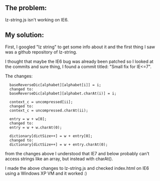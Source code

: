 ## The problem:
lz-string.js isn't working on IE6.
## My solution:
First, I googled "lz string" to get some info about it and the first thing I saw was a github repository of lz-string.

I thought that maybe the IE6 bug was already been patched so I looked at the commits and sure thing, I found a commit titled: "Small fix for IE<=7".

The changes:

      baseReverseDic[alphabet][alphabet[i]] = i;
      changed to:
      baseReverseDic[alphabet][alphabet.charAt(i)] = i;
      
      context_c = uncompressed[ii];
      changed to:
      context_c = uncompressed.charAt(ii);
      
      entry = w + w[0];
      changed to:
      entry = w + w.charAt(0);
      
      dictionary[dictSize++] = w + entry[0];
      changed to:
      dictionary[dictSize++] = w + entry.charAt(0);
     
from the changes above I understood that IE7 and below probably can't access strings like an array, but instead with charAt().

I made the above changes to lz-string.js and checked index.html on IE6 using a Windows XP VM and it worked :)

